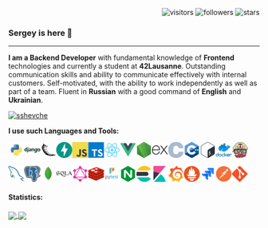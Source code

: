 <p align="right">
	<img alt="visitors" src="https://komarev.com/ghpvc/?username=serg-backend-developer&color=8c36db&style=flat&label=visitors" />
	<img alt="followers" src="https://img.shields.io/github/followers/serg-backend-developer?color=blueviolet" />
	<img alt="stars" src="https://img.shields.io/github/stars/serg-backend-developer?color=blueviolet" />
</p>

### Sergey is here 👋
---
**I am a Backend Developer** with fundamental knowledge of **Frontend** technologies and currently a student at **42Lausanne**. Outstanding communication skills and ability to communicate effectively with internal customers. Self-motivated, with the ability to work independently as well as part of a team. Fluent in **Russian** with a good command of **English** and **Ukrainian**.

[![sshevche](https://badge.mediaplus.ma/kettlebells/sshevche?1337Badge=off&UM6P=off)](https://profile.intra.42.fr/users/sshevche)
                                                                                                                     
**I use such Languages and Tools:**

<img align="left" alt="Python" width="32px" src="https://raw.githubusercontent.com/github/explore/80688e429a7d4ef2fca1e82350fe8e3517d3494d/topics/python/python.png" />

<img align="left" alt="Django" width="32px" src="https://raw.githubusercontent.com/github/explore/80688e429a7d4ef2fca1e82350fe8e3517d3494d/topics/django/django.png" />

<img align="left" alt="Flask" width="32px" src="https://github.com/devicons/devicon/blob/master/icons/flask/flask-original.svg" />

<img align="left" alt="FastAPI" width="32px" src="https://github.com/devicons/devicon/blob/master/icons/fastapi/fastapi-plain.svg" />

<img align="left" alt="JavaScript" width="32px" src="https://raw.githubusercontent.com/github/explore/80688e429a7d4ef2fca1e82350fe8e3517d3494d/topics/javascript/javascript.png" />

<img align="left" alt="TypeScript" width="32px" src="https://github.com/devicons/devicon/blob/master/icons/typescript/typescript-original.svg" />

<img align="left" alt="React" width="32px" src="https://github.com/devicons/devicon/blob/master/icons/react/react-original.svg" />

<img align="left" alt="VueJS" width="32px" src="https://github.com/devicons/devicon/blob/master/icons/vuejs/vuejs-original.svg" />

<img align="left" alt="NodeJS" width="32px" src="https://github.com/devicons/devicon/blob/master/icons/nodejs/nodejs-original.svg" />

<img align="left" alt="Express" width="32px" src="https://github.com/devicons/devicon/blob/master/icons/express/express-original.svg" />

<img align="left" alt="C" width="32px" src="https://github.com/devicons/devicon/blob/master/icons/c/c-original.svg" />

<img align="left" alt="C++" width="32px" src="https://github.com/devicons/devicon/blob/master/icons/cplusplus/cplusplus-original.svg" />

<img align="left" alt="Bash" width="32px" src="https://github.com/devicons/devicon/blob/master/icons/bash/bash-original.svg" />

<img align="left" alt="Docker" width="32px" src="https://raw.githubusercontent.com/github/explore/80688e429a7d4ef2fca1e82350fe8e3517d3494d/topics/docker/docker.png" />

<img align="left" alt="Travis" width="32px" src="https://github.com/devicons/devicon/blob/master/icons/travis/travis-original.svg" />

<br><br>

<img align="left" alt="MySQL" width="32px" src="https://github.com/devicons/devicon/blob/master/icons/mysql/mysql-original.svg" />

<img align="left" alt="PostgreSQL" width="32px" src="https://raw.githubusercontent.com/github/explore/80688e429a7d4ef2fca1e82350fe8e3517d3494d/topics/postgresql/postgresql.png" />

<img align="left" alt="MongoDB" width="32px" src="https://github.com/devicons/devicon/blob/master/icons/mongodb/mongodb-original.svg" />

<img align="left" alt="SQLAlchemy" width="32px" src="https://github.com/devicons/devicon/blob/master/icons/sqlalchemy/sqlalchemy-plain.svg" />

<img align="left" alt="GraphQL" width="32px" src="https://github.com/devicons/devicon/blob/master/icons/graphql/graphql-plain.svg" />

<img align="left" alt="Redis" width="32px" src="https://github.com/devicons/devicon/blob/master/icons/redis/redis-original.svg" />

<img align="left" alt="Pytest" width="32px" src="https://github.com/devicons/devicon/blob/master/icons/pytest/pytest-original-wordmark.svg" />

<img align="left" alt="Nginx" width="32px" src="https://github.com/devicons/devicon/blob/master/icons/nginx/nginx-original.svg" />

<img align="left" alt="ELK" width="32px" src="https://github.com/devicons/devicon/blob/master/icons/elasticsearch/elasticsearch-original.svg" />

<img align="left" alt="Kibana" width="32px" src="https://github.com/devicons/devicon/blob/master/icons/kibana/kibana-original.svg" />

<img align="left" alt="Grafana" width="32px" src="https://github.com/devicons/devicon/blob/master/icons/grafana/grafana-original.svg" />

<img align="left" alt="Prometheus" width="32px" src="https://github.com/devicons/devicon/blob/master/icons/prometheus/prometheus-original.svg" />

<img align="left" alt="Jira" width="32px" src="https://github.com/devicons/devicon/blob/master/icons/jira/jira-original.svg" />

<img align="left" alt="Postman" width="32px" src="https://github.com/devicons/devicon/blob/master/icons/postman/postman-original.svg" />

<img align="left" alt="Git" width="32px" src="https://github.com/devicons/devicon/blob/master/icons/git/git-original.svg" />

<br><br>

#### **Statistics:**
<a href="https://github.com/anuraghazra/github-readme-stats">
  <img height=210 align="center" src="https://github-readme-stats.vercel.app/api?username=serg-backend-developer&cache_seconds=3600" />
</a>
<a href="https://github.com/anuraghazra/convoychat">
  <img height=210 align="center" src="https://github-readme-stats.vercel.app/api/top-langs?username=serg-backend-developer&layout=compact&langs_count=8&card_width=320" />
</a>

